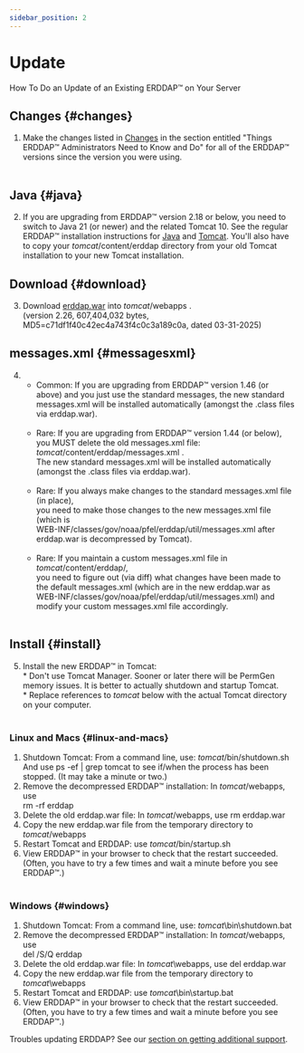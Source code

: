 ```yaml
---
sidebar_position: 2
---
```

# Update
How To Do an Update of an Existing ERDDAP™ on Your Server

## Changes {#changes}
1.  Make the changes listed in [Changes](/changes) in the section entitled "Things ERDDAP™ Administrators Need to Know and Do" for all of the ERDDAP™ versions since the version you were using.  
     
## Java {#java}
2.  If you are upgrading from ERDDAP™ version 2.18 or below, you need to switch to Java 21 (or newer) and the related Tomcat 10. See the regular ERDDAP™ installation instructions for [Java](/docs/server-admin/deploy-install#java) and [Tomcat](/docs/server-admin/deploy-install#tomcat). You'll also have to copy your _tomcat_/content/erddap directory from your old Tomcat installation to your new Tomcat installation.  

## Download {#download}
3.  Download [erddap.war](https://github.com/ERDDAP/erddap/releases/download/v2.26.0/erddap.war) into _tomcat_/webapps .  
    (version 2.26, 607,404,032 bytes, MD5=c71df1f40c42ec4a743f4c0c3a189c0a, dated 03-31-2025)
     
## messages.xml {#messagesxml}
4. 
    *   Common: If you are upgrading from ERDDAP™ version 1.46 (or above) and you just use the standard messages, the new standard messages.xml will be installed automatically (amongst the .class files via erddap.war).  
         
    *   Rare: If you are upgrading from ERDDAP™ version 1.44 (or below),  
        you MUST delete the old messages.xml file:  
        _tomcat_/content/erddap/messages.xml .  
        The new standard messages.xml will be installed automatically (amongst the .class files via erddap.war).  
         
    *   Rare: If you always make changes to the standard messages.xml file (in place),  
        you need to make those changes to the new messages.xml file (which is  
        WEB-INF/classes/gov/noaa/pfel/erddap/util/messages.xml after erddap.war is decompressed by Tomcat).  
         
    *   Rare: If you maintain a custom messages.xml file in _tomcat_/content/erddap/,  
        you need to figure out (via diff) what changes have been made to the default messages.xml (which are in the new erddap.war as  
        WEB-INF/classes/gov/noaa/pfel/erddap/util/messages.xml) and modify your custom messages.xml file accordingly.  
         
## Install {#install}
5.  Install the new ERDDAP™ in Tomcat:  
    \* Don't use Tomcat Manager. Sooner or later there will be PermGen memory issues. It is better to actually shutdown and startup Tomcat.  
    \* Replace references to _tomcat_ below with the actual Tomcat directory on your computer.  
     
### Linux and Macs {#linux-and-macs}
1.  Shutdown Tomcat: From a command line, use: _tomcat_/bin/shutdown.sh  
    And use ps -ef | grep tomcat to see if/when the process has been stopped. (It may take a minute or two.)
2.  Remove the decompressed ERDDAP™ installation: In _tomcat_/webapps, use  
    rm -rf erddap
3.  Delete the old erddap.war file: In _tomcat_/webapps, use rm erddap.war
4.  Copy the new erddap.war file from the temporary directory to _tomcat_/webapps
5.  Restart Tomcat and ERDDAP: use _tomcat_/bin/startup.sh
6.  View ERDDAP™ in your browser to check that the restart succeeded.  
    (Often, you have to try a few times and wait a minute before you see ERDDAP™.)  
             
### Windows {#windows}
1.  Shutdown Tomcat: From a command line, use: _tomcat_\\bin\\shutdown.bat
2.  Remove the decompressed ERDDAP™ installation: In _tomcat_/webapps, use  
    del /S/Q erddap
3.  Delete the old erddap.war file: In _tomcat_\\webapps, use del erddap.war
4.  Copy the new erddap.war file from the temporary directory to _tomcat_\\webapps
5.  Restart Tomcat and ERDDAP: use _tomcat_\\bin\\startup.bat
6.  View ERDDAP™ in your browser to check that the restart succeeded.  
    (Often, you have to try a few times and wait a minute before you see ERDDAP™.)

Troubles updating ERDDAP? See our [section on getting additional support](/docs/intro#support).
